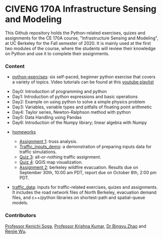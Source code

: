 # CIVENG 170A Infrastructure Sensing and Modeling
This Github repository holds the Python-related exercises, quizes and assignments for the CE 170A course, "Infrastructure Sensing and Modeling", at UC Berkeley for the Fall semester of 2020. It is mainly used at the first two modules of the course, where the students will review their knowledge on Python and use it to complete their assignments.

### Content
- [python-exercises](python-exercises): six self-paced, beginner python exercise that covers a variety of topics. Video tutorials can be found at this [youtube playlist](https://www.youtube.com/playlist?list=PLdML222URC1ZkKBuvMTNeLfv5LfiPZuyt)
 * Day0: Introduction of programming and python 
 * Day1: Introduction of python expressions and basic operations
 * Day2: Example on using python to solve a simple physics problem 
 * Day3: Variables, variable types and pitfalls of floating point arithmetic
 * Day4: Taylor series, Newton-Ralphson method with python
 * Day5: Data Handling using Pandas
 * Day6: Introduction of the Numpy library; linear algebra with Numpy 
 
- [homeworks](homeworks)
  * [Assignment 1](homeworks/hw1): truss analysis.
  * [Traffic_inputs_demo](homeworks/traffic_inputs_demo): a demonstration of preparing inputs data for traffic simulations.
  * [Quiz 3](homeworks/quiz3): all-or-nothing traffic assignment.
  * [Quiz 4](homeworks/quiz4): QGIS map visualization.
  * [Assignment 2](homeworks/hw2): berkeley wildfire evacuation. Results due on September 30th, 10:00 am PDT, report due on October 8th, 2:00 pm PDT.
  
- [traffic_data](traffic_data): inputs for traffic-related exercises, quizes and assignments. It includes the road network files of North Berkeley, evacuation demand files, and c++/python libraries on shortest-path and spatial-queue models. 

### Contributors
[Professor Kenichi Soga](https://ce.berkeley.edu/people/faculty/soga), [Professor Krishna Kumar](https://www.caee.utexas.edu/faculty/directory/krishna-kumar), [Dr Bingyu Zhao](http://geomechanics.berkeley.edu/people/zhao/) and [Renjie Wu](http://geomechanics.berkeley.edu/people/renjie-wu/).
